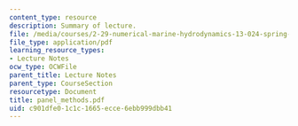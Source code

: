 ```yaml
---
content_type: resource
description: Summary of lecture.
file: /media/courses/2-29-numerical-marine-hydrodynamics-13-024-spring-2003/c901dfe01c1c1665ecce6ebb999dbb41_panel_methods.pdf
file_type: application/pdf
learning_resource_types:
- Lecture Notes
ocw_type: OCWFile
parent_title: Lecture Notes
parent_type: CourseSection
resourcetype: Document
title: panel_methods.pdf
uid: c901dfe0-1c1c-1665-ecce-6ebb999dbb41
---
```

